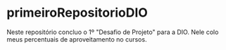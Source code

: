 # primeiroRepositorioDIO
Neste repositório concluo o 1º "Desafio de Projeto" para a DIO. Nele colo meus percentuais de aproveitamento no cursos.
